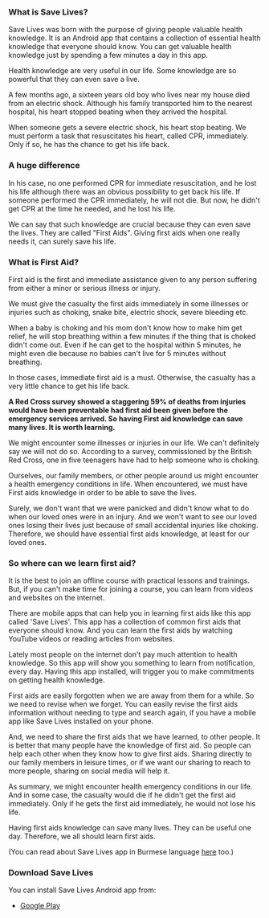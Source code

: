 ### What is Save Lives?
Save Lives was born with the purpose of giving people valuable health knowledge. It is an Android app that contains a collection of essential health knowledge that everyone should know. You can get valuable health knowledge just by spending a few minutes a day in this app.

Health knowledge are very useful in our life. Some knowledge are so powerful that they can even save a live.

A few months ago, a sixteen years old boy who lives near my house died from an electric shock. Although his family transported him to the nearest hospital, his heart stopped beating when they arrived the hospital.

When someone gets a severe electric shock, his heart stop beating. We must perform a task that resuscitates his heart, called CPR, immediately. Only if so, he has the chance to get his life back.

### A huge difference
In his case, no one performed CPR for immediate resuscitation, and he lost his life although there was an obvious possibility to get back his life. If someone performed the CPR immediately, he will not die. But now, he didn't get CPR at the time he needed, and he lost his life.

We can say that such knowledge are crucial because they can even save the lives. They are called "First Aids". Giving first aids when one really needs it, can surely save his life.

### What is First Aid?
First aid is the first and immediate assistance given to any person suffering from either a minor or serious illness or injury.

We must give the casualty the first aids immediately in some illnesses or injuries such as choking, snake bite, electric shock, severe bleeding etc.

When a baby is choking and his mom don't know how to make him get relief, he will stop breathing within a few minutes if the thing that is choked didn't come out. Even if he can get to the hospital within 5 minutes, he might even die because no babies can't live for 5 minutes without breathing.

In those cases, immediate first aid is a must. Otherwise, the casualty has a very little chance to get his life back.

**A Red Cross survey showed a staggering 59% of deaths from injuries would have been preventable had first aid been given before the emergency services arrived. So having First aid knowledge can save many lives. It is worth learning.**

We might encounter some illnesses or injuries in our life. We can't definitely say we will not do so. According to a survey, commissioned by the British Red Cross, one in five teenagers have had to help someone who is choking.

Ourselves, our family members, or other people around us might encounter a health emergency conditions in life. When encountered, we must have First aids knowledge in order to be able to save the lives.

Surely, we don't want that we were panicked and didn't know what to do when our loved ones were in an injury. And we won't want to see our loved ones losing their lives just because of small accidental injuries like choking. Therefore, we should have essential first aids knowledge, at least for our loved ones.

### So where can we learn first aid?

It is the best to join an offline course with practical lessons and trainings. But, if you can't make time for joining a course, you can learn from videos and websites on the internet.

There are mobile apps that can help you in learning first aids like this app called 'Save Lives'. This app has a collection of common first aids that everyone should know. And you can learn the first aids by watching YouTube videos or reading articles from websites.

Lately most people on the internet don't pay much attention to health knowledge. So this app will show you something to learn from notification, every day. Having this app installed, will trigger you to make commitments on getting health knowledge.

First aids are easily forgotten when we are away from them for a while. So we need to revise when we forget. You can easily revise the first aids information without needing to type and search again, if you have a mobile app like Save Lives installed on your phone.

And, we need to share the first aids that we have learned, to other people. It is better that many people have the knowledge of first aid. So people can help each other when they know how to give first aids. Sharing directly to our family members in leisure times, or if we want our sharing to reach to more people, sharing on social media will help it.

As summary, we might encounter health emergency conditions in our life. And in some case, the casualty would die if he didn't get the first aid immediately. Only if he gets the first aid immediately, he would not lose his life.

Having first aids knowledge can save many lives. They can be useful one day. Therefore, we all should learn first aids.

(You can read about Save Lives app in Burmese language [here](https://m.facebook.com/story.php?story_fbid=1295202727502588&id=100010386180768) too.)

### Download Save Lives
You can install Save Lives Android app from:
- [Google Play](https://play.google.com/store/apps/details?id=com.heinsek.save_lives)